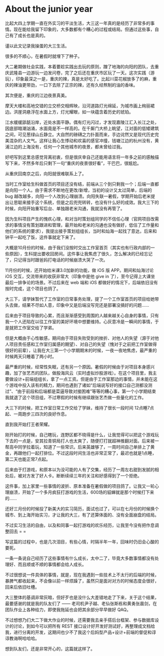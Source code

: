 # About the junior year

比起大四上学期一直在外实习的平淡生活，大三这一年真的是经历了非常多的事情。现在能给我留下印象的，大多数都有个糟心的过程或结局。但通过这些事，自己有了成长也是真的。

谨以此文记录我操蛋的大三生活。

很多的不顺心，在暑假时就埋下了种子。

大二暑期做社会实践，本着要趁实践出去玩的原则，蹭了地海的向阳的团队，去重庆武隆县一边游玩一边发问卷，完了之后还在重庆市区玩了一天。这次实践（游玩），印象最深之一是，重庆的辣，真是太好吃了。比起川菜花椒放多了的麻，重庆的辣油更带劲，一口下去除了正宗的辣，还有久经熬制的油的香味。

其次便是，重庆的江边夜景真美。

摩天大楼和高地交错的立交桥交相辉映，沿河道路灯光绵延，为城市画上绚丽裙边。洪崖洞悬浮在水面上方，灯光耀眼，如一块蕴含着历史的琥珀。

江水缓缓舔舐沿岸，近处水面平静。偶有灯光闪过，才发现嘉陵江汇入长江之处，因底部暗潮汹涌，水面竟是不一样高的。在千厮门大桥上眺望，江对面的低矮建筑之间，可见葱绿山丘静立。大自然的磅礴之力扑面而来，手边诧然又是现代历史完美混杂的人文气。这样让我心生悸动和欢喜的感官冲撞，钱塘江边的杭州没有，黄浦江边的上海没有，任何一个其他城市的夜景，都未曾给过我。

好吧写到这里总感觉背离初衷，但是很庆幸自己还能用语言将一年多之前的感触描写下来，不然多年后只剩下一句“重庆的夜景很好看”，干巴巴，很尴尬。

从重庆回南京之后，向阳就很难联系上了。

当时工作室给生科做首页的项目还没有结，前端从三个到只剩我一个；后端一直都是向阳一个人。由于需求不断地在更改/新增，当初的设计又太过简单，后端的 bug 越改越多，向阳一个人改到心理崩溃。向阳失联一暑假，学期开始后老米提出让思聪来接手这个系统，但是之后兜兜转转，也没有什么好的成效。我大三下的时候，向阳开始重写后台、单独跟老米沟通，我就没有再管了。

因为生科项目产生的愧疚心理，和对当时策划组同学的不信任心理（官网项目改需求的事情没有策划跟进和管理，最开始和老米的沟通也没有做好，低估了工作量和他们的系统的要求），我提出接手策划组组长，当时和灿海一起找了意达，后来和钟平一起吃了饭，这件事就定下来了。

大概是10月份的时候，由于我们没按时交出工作室首页（其实也有行政内部的一些原因），生科提出要收回房间。这件事让我焦虑了很久，怎么解决的已经忘记了，只记得当时跟爸妈打电话的时候崩溃大哭了一次。

11月份的时候，还开始给米课3.0加新的功能，做 iOS 版 APP。期间和灿海讨论 iOS 交互，交流带来的收获非常大（印象中是他 give in 了），至今记得上大课坐最后一排争论的场景。不过后来在 web 端和 iOS 都做好的情况下，后端依旧没有按时完成，这个项目也鸽了。

大三下，请学妹暂代了工作室的日常事务处理，提了一个工作室首页的项目给她带头去做，结果不尽如人意，印象中又是后端没写完还是部署没搞好的问题……

后来由于项目导致的心累，而且渐渐感受到周围的人越来越关心自身的事情，只有我一个人还陷在以往工作室的美好环境中想要维持。心灰意冷是一瞬间的事情，于是就把工作室交给了学弟。

但是大概由于心性敏感，期间由于项目失败受到的挫折、对他人的失望（源于对他人项目责任感和工作室归属感的期望）、对自己的失望（愧对于之前把工作室做得很好的前辈），让我在大三第一个小学期期末的时候，一夜一夜地焦虑，最严重的时候两天只睡着了两小时。

最严重的时候，经常性失眠，还有另一个原因。暑假的时候由于对项目本身感兴趣，加了张艺杰的团队，做股海风云（实时虚拟炒股游戏）。在这个项目里，我主要做设计+前端组组长，拿了一点工资。但是由于工作室那边的事情，并未能在这个游戏中投入该有的精力，期间也遇到了诸如“后端说写好的接口自己测都没测过”、“由于前段和后端都是菜逼导致对接困难”等等的糟心事，第一个小学期结束我就退了这个项目组，不过寒假的时候有继续跟张艺杰做一些量化的工作。

大三下的时候，把工作室日常工作交给了学妹，维持了很长一段时间 12点睡7点起、一周跑步三四次的良好作息。

直到我开始打王者荣耀。

刚开始打的时候，自己瞎玩，连野区都不晓得是什么，让我觉得可以把这个游戏玩下去的一点是，安其拉青铜局打人也太爽了，随便打打就超神推翻对面。后来被一帮高中同学拉着玩，知道了一些常识。后来英雄够了，一周时间自己单排上了黄金，再跟他们一起打排位。不过这段时间生活也非常正常了，最迟也就是1点睡，第二天也能正常7点起。

后来由于打游戏，和原本以为没可能的人有了交集，经历了一周左右甜到发腻的相处后，被对方发了好人卡。断断续续三年的关注和好感得到了一个拒绝。

这件事，加上家里一些事情的波折、原本准备在暑假做的项目鸽了。让我又一轮心理崩溃，开始了一个多月疯狂打游戏的生活，600场的貂蝉就是那个时候打下来的……

还好三月份的时候投了新美大的实习简历，面试也过了，可以在七月份的时候换个城市、到上海开始实习，才让我的大三，有了还算体面的、没有全面崩盘的结局。

不过实习生活的自由，以及和同事一起打游戏的欢乐经历，让我至今没有把作息调整回去 = =

写这篇的过程中，也是几次泪目，有些心情，时隔半年一年，回味时仍旧会心酸的要死。

一条一条说自己经历了这些事情有什么成长，太中二了，毕竟大多数事情都没有处理好、而且顺或不顺的事情都会给人成长。

不过很想说一件具体的事情，就是，现在我遇到一些技术上不太行的后端的时候，暴脾气都收起来，不会像以前一样烦躁了，虽然只是面对对方的时候态度会很好，回来后依旧吐槽。

大三整体的基调非常灰暗，但好歹也是没什么大差错地走了下来，关于这个结果，最要感谢的就是我的队友们了 —— 老司机尹子越、老仙张斯栋和黄勇张晨剑，在团队作业上各种给力，即使我拖延也会把其余部分早早做好 QAQ。

不过想想乃们大二下做大作业的时候，还需要我去亲手搭后台框架、参与数据库设计的讨论，到如今可以把所有 REST 接口设计好开发好测试好，再整理成文档给我，进行分离的开发，这期间也少不了我这个后妈型产品+设计+前端的督促和谆谆教诲啊哈哈哈。

想到队友们，还是非常开心的，这篇就这样了。

